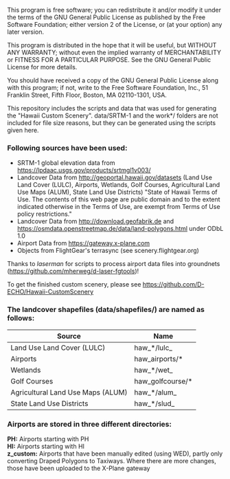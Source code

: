 This program is free software; you can redistribute it and/or
modify it under the terms of the GNU General Public License
as published by the Free Software Foundation; either version 2
of the License, or (at your option) any later version.

This program is distributed in the hope that it will be useful,
but WITHOUT ANY WARRANTY; without even the implied warranty of
MERCHANTABILITY or FITNESS FOR A PARTICULAR PURPOSE.  See the
GNU General Public License for more details.

You should have received a copy of the GNU General Public License
along with this program; if not, write to the Free Software
Foundation, Inc., 51 Franklin Street, Fifth Floor, Boston, MA  02110-1301, USA.

This repository includes the scripts and data that was used for generating the "Hawaii Custom Scenery". data/SRTM-1 and the work*/ folders are not included for file size reasons, but they can be generated using the scripts given here.

### Following sources have been used:

* SRTM-1 global elevation data from https://lpdaac.usgs.gov/products/srtmgl1v003/
* Landcover Data from http://geoportal.hawaii.gov/datasets (Land Use Land Cover (LULC), Airports, Wetlands, Golf Courses, Agricultural Land Use Maps (ALUM), State Land Use Districts)
	"State of Hawaii Terms of Use. The contents of this web page are public domain and to the extent indicated otherwise in the Terms of Use, are exempt from Terms of Use policy restrictions."
* Landcover Data from http://download.geofabrik.de and https://osmdata.openstreetmap.de/data/land-polygons.html under ODbL 1.0
* Airport Data from https://gateway.x-plane.com
* Objects from FlightGear's terrasync (see scenery.flightgear.org)

Thanks to _laserman_ for scripts to process airport data files into groundnets (https://github.com/mherweg/d-laser-fgtools)!

To get the finished custom scenery, please see https://github.com/D-ECHO/Hawaii-CustomScenery


### The landcover shapefiles (data/shapefiles/) are named as follows:

| Source				| Name			|
| -------------------------------------	| ---------------------	|
| Land Use Land Cover (LULC)		| haw_*/lulc_		|
| Airports				| haw_airports/*	|
| Wetlands				| haw_*/wet_		|
| Golf Courses				| haw_golfcourse/*	|
| Agricultural Land Use Maps (ALUM)	| haw_*/alum_		|
| State Land Use Districts		| haw_*/slud_		|

### Airports are stored in three different directories:
   __PH:__ Airports starting with PH  
   __HI:__ Airports starting with HI  
   __z_custom:__ Airports that have been manually edited (using WED), partly only converting Draped Polygons to Taxiways. Where there are more changes, those have been uploaded to the X-Plane gateway  



